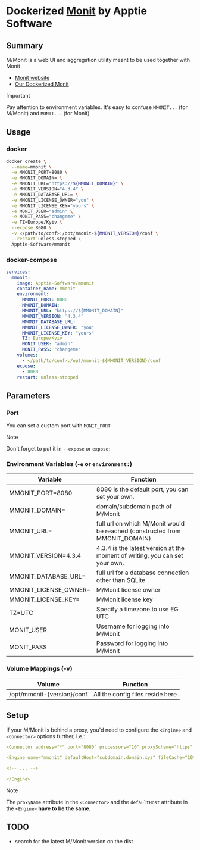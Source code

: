 # Dockerized [Monit](https://mmonit.com/monit/) by Apptie Software

## Summary

M/Monit is a web UI and aggregation utility meant to be used together with Monit

- [Monit website](https://mmonit.com/monit)
- [Our Dockerized Monit](https://github.com/Apptie-Software/docker-monit?tab=readme-ov-file)

>[!IMPORTANT]
> Pay attention to environment variables.
> It's easy to confuse `MMONIT...` (for M/Monit) and `MONIT...` (for Monit)

## Usage

### docker

```sh
docker create \
  --name=mmonit \
  -e MMONIT_PORT=8080 \
  -e MMONIT_DOMAIN= \
  -e MMONIT_URL="https://${MMONIT_DOMAIN}" \
  -e MMONIT_VERSION="4.3.4" \
  -e MMONIT_DATABASE_URL= \
  -e MMONIT_LICENSE_OWNER="you" \
  -e MMONIT_LICENSE_KEY="yours" \
  -e MONIT_USER="admin" \
  -e MONIT_PASS="changeme" \
  -e TZ=Europe/Kyiv \
  --expose 8080 \
  -v </path/to/conf>:/opt/mmonit-${MMONIT_VERSION}/conf \
  --restart unless-stopped \
  Apptie-Software/mmonit
```

### docker-compose

```yml
services:
  mmonit:
    image: Apptie-Software/mmonit
    container_name: mmonit
    environment:
      MMONIT_PORT: 8080
      MMONIT_DOMAIN:
      MMONIT_URL: "https://${MMONIT_DOMAIN}"
      MMONIT_VERSION: "4.3.4"
      MMONIT_DATABASE_URL:
      MMONIT_LICENSE_OWNER: "you"
      MMONIT_LICENSE_KEY: "yours"
      TZ: Europe/Kyiv
      MONIT_USER: "admin"
      MONIT_PASS: "changeme"
    volumes:
      - </path/to/conf>:/opt/mmonit-${MMONIT_VERSION}/conf
    expose:
      - 8080
    restart: unless-stopped
```

## Parameters

### Port

You can set a custom port with `MONIT_PORT`

>[!NOTE]
> Don't forget to put it in `--expose` or `expose:`

### Environment Variables (`-e` or `environment:`)

| Variable        | Function                                |
| ---        | --------                                |
| MMONIT_PORT=8080  | 8080 is the default port, you can set your own. |
| MMONIT_DOMAIN=  | domain/subdomain path of M/Monit |
| MMONIT_URL=  | full url on which M/Monit would be reached (constructed from MMONIT_DOMAIN) |
| MMONIT_VERSION=4.3.4  | 4.3.4 is the latest version at the moment of writing, you can set your own. |
| MMONIT_DATABASE_URL=  | full url for a database connection other than SQLite |
| MMONIT_LICENSE_OWNER=  | M/Monit license owner |
| MMONIT_LICENSE_KEY=  | M/Monit license key |
| TZ=UTC     | Specify a timezone to use EG UTC        |
| MONIT_USER | Username for logging into M/Monit    |
| MONIT_PASS | Password for logging into M/Monit    |

### Volume Mappings (-v)

| Volume  | Function                         |
| ------  | --------                         |
| /opt/mmonit-{version}/conf | All the config files reside here |

## Setup

If your M/Monit is behind a proxy, you'd need to configure the `<Engine>` and `<Connector>` options further, i.e.:

```yml
<Connector address="*" port="8080" processors="10" proxyScheme="https" proxyName="subdomain.domain.xyz" proxyPort="443" />

<Engine name="mmonit" defaultHost="subdomain.domain.xyz" fileCache="10MB">

<!-- ... -->

</Engine>
```

>[!NOTE]
> The `proxyName` attribute in the `<Connector>` and the `defaultHost` attribute in the `<Engine>` **have to be the same**.

## TODO

- search for the latest M/Monit version on the dist
